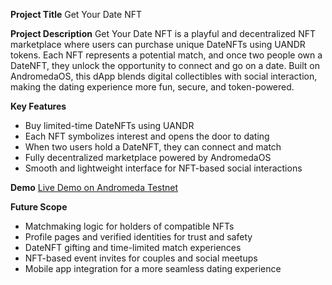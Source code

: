 **Project Title**
Get Your Date NFT

**Project Description**
Get Your Date NFT is a playful and decentralized NFT marketplace where users can purchase unique DateNFTs using UANDR tokens. Each NFT represents a potential match, and once two people own a DateNFT, they unlock the opportunity to connect and go on a date. Built on AndromedaOS, this dApp blends digital collectibles with social interaction, making the dating experience more fun, secure, and token-powered.

**Key Features**

* Buy limited-time DateNFTs using UANDR
* Each NFT symbolizes interest and opens the door to dating
* When two users hold a DateNFT, they can connect and match
* Fully decentralized marketplace powered by AndromedaOS
* Smooth and lightweight interface for NFT-based social interactions

**Demo**
[Live Demo on Andromeda Testnet](https://embeddables.testnet.andromedaprotocol.io/galileo-4/dnft-markeplace)

**Future Scope**

* Matchmaking logic for holders of compatible NFTs
* Profile pages and verified identities for trust and safety
* DateNFT gifting and time-limited match experiences
* NFT-based event invites for couples and social meetups
* Mobile app integration for a more seamless dating experience